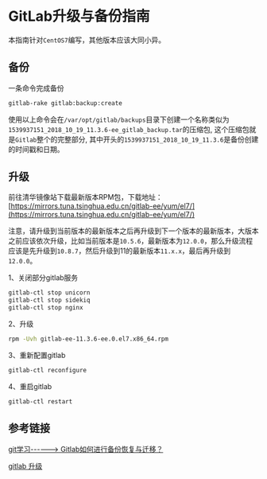 # GitLab升级与备份指南

本指南针对`CentOS7`编写，其他版本应该大同小异。

## 备份

一条命令完成备份

```bash
gitlab-rake gitlab:backup:create
```

使用以上命令会在`/var/opt/gitlab/backups`目录下创建一个名称类似为`1539937151_2018_10_19_11.3.6-ee_gitlab_backup.tar`的压缩包, 这个压缩包就是`Gitlab`整个的完整部分, 其中开头的`1539937151_2018_10_19_11.3.6`是备份创建的时间戳和日期。

## 升级

前往清华镜像站下载最新版本RPM包，下载地址：[https://mirrors.tuna.tsinghua.edu.cn/gitlab-ee/yum/el7/](https://mirrors.tuna.tsinghua.edu.cn/gitlab-ee/yum/el7/)

注意，请升级到当前版本的最新版本之后再升级到下一个版本的最新版本，大版本之前应该依次升级，比如当前版本是`10.5.6`，最新版本为`12.0.0`，那么升级流程应该是先升级到`10.8.7`，然后升级到11的最新版本`11.x.x`，最后再升级到`12.0.0`。

1、关闭部分gitlab服务

```bash
gitlab-ctl stop unicorn
gitlab-ctl stop sidekiq
gitlab-ctl stop nginx
```

2、升级

```bash
rpm -Uvh gitlab-ee-11.3.6-ee.0.el7.x86_64.rpm
```

3、重新配置gitlab

```bash
gitlab-ctl reconfigure
```

4、重启gitlab

```bash
gitlab-ctl restart
```

## 参考链接

[git学习------> Gitlab如何进行备份恢复与迁移？](https://blog.csdn.net/ouyang_peng/article/details/77070977)

[gitlab 升级](https://www.cnblogs.com/straycats/p/7707359.html)